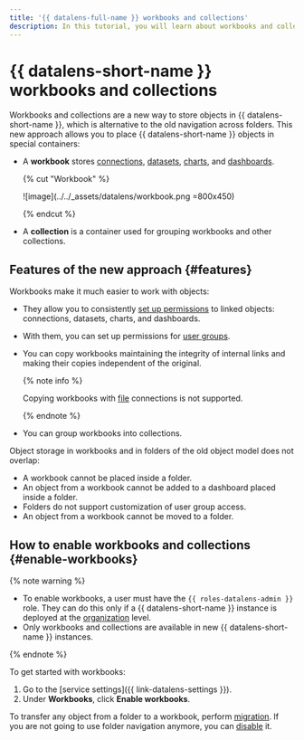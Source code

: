 ```yaml
---
title: '{{ datalens-full-name }} workbooks and collections'
description: In this tutorial, you will learn about workbooks and collections, their specifics, and how to start using them.
---
```


# {{ datalens-short-name }} workbooks and collections


Workbooks and collections are a new way to store objects in {{ datalens-short-name }}, which is alternative to the old navigation across folders. This new approach allows you to place {{ datalens-short-name }} objects in special containers:

* A **workbook** stores [connections](../concepts/connection.md), [datasets](../dataset/index.md), [charts](../concepts/chart/index.md), and [dashboards](../concepts/dashboard.md).

  {% cut "Workbook" %}

  ![image](../../_assets/datalens/workbook.png =800x450)

  {% endcut %}

* A **collection** is a container used for grouping workbooks and other collections.

## Features of the new approach {#features}

Workbooks make it much easier to work with objects:

* They allow you to consistently [set up permissions](./security.md) to linked objects: connections, datasets, charts, and dashboards.
* With them, you can set up permissions for [user groups](../../iam/operations/groups/create.md).
* You can copy workbooks maintaining the integrity of internal links and making their copies independent of the original.

  {% note info %}

  Copying workbooks with [file](../operations/connection/create-file.md) connections is not supported.

  {% endnote %}

* You can group workbooks into collections.

Object storage in workbooks and in folders of the old object model does not overlap:

* A workbook cannot be placed inside a folder.
* An object from a workbook cannot be added to a dashboard placed inside a folder.
* Folders do not support customization of user group access.
* An object from a workbook cannot be moved to a folder.

## How to enable workbooks and collections {#enable-workbooks}

{% note warning %}

* To enable workbooks, a user must have the `{{ roles-datalens-admin }}` role. They can do this only if a {{ datalens-short-name }} instance is deployed at the [organization](../concepts/organizations.md) level.
* Only workbooks and collections are available in new {{ datalens-short-name }} instances.

{% endnote %}

To get started with workbooks:

1. Go to the [service settings]({{ link-datalens-settings }}).
1. Under **Workbooks**, click **Enable workbooks**.

To transfer any object from a folder to a workbook, perform [migration](./migrations.md). If you are not going to use folder navigation anymore, you can [disable](../settings/disable-folder-navigation.md) it.



